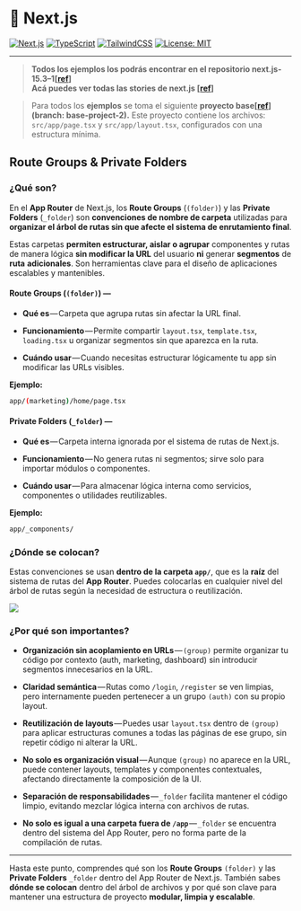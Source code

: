 # 🚀 Next.js

[![Next.js](https://img.shields.io/badge/Next.js-13%2B-blue?logo=next.js)](https://nextjs.org/)
[![TypeScript](https://img.shields.io/badge/TypeScript-5.x-blue?logo=typescript)](https://www.typescriptlang.org/)
[![TailwindCSS](https://img.shields.io/badge/TailwindCSS-3.x-06b6d4?logo=tailwindcss)](https://tailwindcss.com/)
[![License: MIT](https://img.shields.io/badge/license-MIT-green.svg)](https://opensource.org/licenses/MIT)

---

> **Todos los ejemplos los podrás encontrar en el repositorio next.js-15.3–1[**[**ref**](https://github.com/mauriciogc/next.js-15.3-1)**]  
> Acá puedes ver todas las stories de next.js [**[**ref**](https://mauriciogc.medium.com/list/nextjs-v15-b7b4cc4c4974)**]**

> Para todos los **ejemplos** se toma el siguiente **proyecto base[**[**ref**](https://github.com/mauriciogc/next.js-15.3-1/tree/base-project-2)**] (branch: base-project-2).** Este proyecto contiene los archivos: `src/app/page.tsx` y `src/app/layout.tsx`, configurados con una estructura mínima.

## Route Groups & Private Folders

### ¿Qué son?

En el **App Router** de Next.js, los **Route Groups** (`(folder)`) y las **Private Folders** (`_folder`) son **convenciones de nombre de carpeta** utilizadas para **organizar el árbol de rutas sin que afecte el sistema de enrutamiento final**.

Estas carpetas **permiten estructurar, aislar o agrupar** componentes y rutas de manera lógica **sin modificar la URL** del usuario **ni** generar **segmentos** de **ruta** **adicionales**. Son herramientas clave para el diseño de aplicaciones escalables y mantenibles.

#### Route Groups (`(folder)`) —

- **Qué es** — Carpeta que agrupa rutas sin afectar la URL final.

- **Funcionamiento** — Permite compartir `layout.tsx`, `template.tsx`, `loading.tsx` u organizar segmentos sin que aparezca en la ruta.
- **Cuándo usar** — Cuando necesitas estructurar lógicamente tu app sin modificar las URLs visibles.

**Ejemplo:**

```bash
app/(marketing)/home/page.tsx
```

#### Private Folders (`_folder`) —

- **Qué es** — Carpeta interna ignorada por el sistema de rutas de Next.js.

- **Funcionamiento** — No genera rutas ni segmentos; sirve solo para importar módulos o componentes.
- **Cuándo usar** — Para almacenar lógica interna como servicios, componentes o utilidades reutilizables.

**Ejemplo:**

```bash
app/_components/
```

### ¿Dónde se colocan?

Estas convenciones se usan **dentro de la carpeta `app/`**, que es la **raíz** del sistema de rutas del **App Router**. Puedes colocarlas en cualquier nivel del árbol de rutas según la necesidad de estructura o reutilización.

![](https://cdn-images-1.medium.com/max/1600/1*Wwp8pJCS8EfXjaSPR7CeKA.png)

### ¿Por qué son importantes?

- **Organización sin acoplamiento en URLs** — `(group)` permite organizar tu código por contexto (auth, marketing, dashboard) sin introducir segmentos innecesarios en la URL.

- **Claridad semántica** — Rutas como `/login`, `/register` se ven limpias, pero internamente pueden pertenecer a un grupo `(auth)` con su propio layout.
- **Reutilización de layouts** — Puedes usar `layout.tsx` dentro de `(group)` para aplicar estructuras comunes a todas las páginas de ese grupo, sin repetir código ni alterar la URL.
- **No solo es organización visual** — Aunque `(group)` no aparece en la URL, puede contener layouts, templates y componentes contextuales, afectando directamente la composición de la UI.
- **Separación de responsabilidades** — `_folder` facilita mantener el código limpio, evitando mezclar lógica interna con archivos de rutas.
- **No solo es igual a una carpeta fuera de `/app`** — `_folder` se encuentra dentro del sistema del App Router, pero no forma parte de la compilación de rutas.

---

Hasta este punto, comprendes qué son los **Route Groups** `(folder)` y las **Private Folders** `_folder` dentro del App Router de Next.js. También sabes **dónde se colocan** dentro del árbol de archivos y por qué son clave para mantener una estructura de proyecto **modular, limpia y escalable**.
